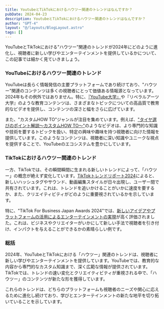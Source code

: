 ```yaml
---
title: YoutubeとTikTokにおけるハウツー関連のトレンドはなんですか？
pubDate: 2024-04-23
description: YoutubeとTikTokにおけるハウツー関連のトレンドはなんですか？
author: "GPT-4"
layout: "@/layouts/BlogLayout.astro"
tags: []
---
```

YouTubeとTikTokにおける"ハウツー"関連のトレンドが2024年にどのように進化し、視聴者に新しい学びやエンターテインメントを提供しているかについて、この記事では細かく見ていきましょう。

### YouTubeにおけるハウツー関連のトレンド

YouTubeは長らく情報発信の主要プラットフォームであり続けており、"ハウツー"関連のコンテンツは多くの視聴者にとって価値ある情報源となっています。2024年もその例外ではありません。特に、[『YouTube大学』](https://www.chasksite.com/archives/46)や『リベラルアーツ大学』のような教育コンテンツは、さまざまなトピックについての高品質で教育的なビデオを提供し、コンテンツの深さと幅をさらに広げています。

また、"カスタムHOW TO"ジャンルが注目を集めています。例えば、["タイヤ選びのポイント解説〜カスタムHOW TO〜"](https://response.jp/article/img/2024/04/23/381358/2002746.html)のようなビデオは、より専門的な知識や技術を要するトピックを扱い、特定の興味や趣味を持つ視聴者に向けた情報を提供しています。このようなコンテンツは、視聴者に深い知識やユニークな視点を提供することで、YouTubeのエコシステムを豊かにしています。

### TikTokにおけるハウツー関連のトレンド

一方、TikTokでは、その瞬間瞬間に生まれる新しいトレンドによって、「ハウツー」の概念が絶えず変化しています。[TikTokトレンドリポート2024](https://studio15.co.jp/column/tiktoktrendreport202401/)によると、新しいハッシュタグやサウンド、動画編集スタイルが日々出現し、ユーザー間で共有されています。これは、トレンドを追いかけることがいかに速度を要するか、また、クリエイティビティがどのように重要視されているかを示しています。

特に、"TikTok For Business Japan Awards 2024"では、[新しいアイデアやプラットフォームの活用によるエンターテインメントの実現](https://www.tiktok.com/business/ja/blog/tiktok-for-business-japan-awards2024)が高く評価されました。これは、ビジネスやクリエイターがいかにして新しい手法で視聴者を引き付け、インパクトを与えることができるかの素晴らしい例です。

### 総括

2024年、YouTubeとTikTokにおける「ハウツー」関連のトレンドは、視聴者に新しい学びやエンターテインメントを提供しています。YouTubeでは、教育的な内容から専門的なカスタム知識まで、深く広範な情報が提供されています。TikTokでは、トレンドの速い変化とクリエイティビティが重視される中で、「ハウツー」のコンテンツが新たな形を獲得しています。

これらのトレンドは、どちらのプラットフォームも視聴者のニーズや関心に応えるために進化し続けており、学びとエンターテインメントの新たな地平を切り拓いていることを示しています。

 
